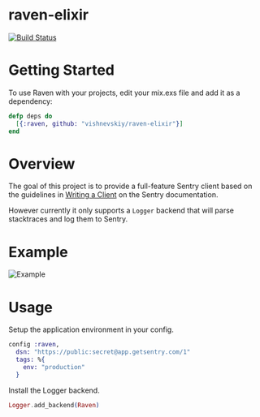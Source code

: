 raven-elixir
============

[![Build Status](https://travis-ci.org/vishnevskiy/raven-elixir.svg?branch=master)](https://travis-ci.org/vishnevskiy/raven-elixir)

# Getting Started

To use Raven with your projects, edit your mix.exs file and add it as a dependency:

```elixir
defp deps do
  [{:raven, github: "vishnevskiy/raven-elixir"}]
end
```

# Overview 

The goal of this project is to provide a full-feature Sentry client based on the guidelines in [Writing a Client](http://sentry.readthedocs.org/en/latest/developer/client/) on the Sentry documentation.

However currently it only supports a `Logger` backend that will parse stacktraces and log them to Sentry.

# Example

![Example](http://i.imgur.com/GM8kQYE.png)

# Usage

Setup the application environment in your config.

```elixir
config :raven,
  dsn: "https://public:secret@app.getsentry.com/1"
  tags: %{
    env: "production"
  }
```

Install the Logger backend.

```elixir
Logger.add_backend(Raven)
```
